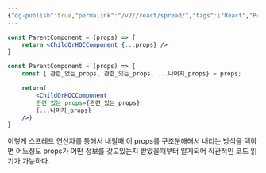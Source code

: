 ```yaml
---
{"dg-publish":true,"permalink":"/v2//react/spread/","tags":["React","Props"],"noteIcon":""}
---
```




```jsx
const ParentComponent = (props) => {
	return <ChildOrHOCComponent {...props} />
}
```

```jsx
const ParentComponent = (props) => {
	const { 관련_없는_props, 관련_있는_props, ...나머지_props} = props;

	return( 
		<ChildOrHOCComponent  
		관련_있는_props={관련_있는_props} 
		{...나머지_props}
	/>)
}
```

이렇게 스프레드 연산자를 통해서 내릴때 이 props를 구조분해해서 내리는 방식을 택하면 어느정도 props가 어떤 정보를 갖고있는지 받았을때부터 알게되어 직관적인 코드 읽기가 가능하다.

